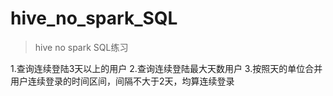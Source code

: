 # hive_no_spark_SQL

>hive no spark SQL练习

1.查询连续登陆3天以上的用户
2.查询连续登陆最大天数用户
3.按照天的单位合并用户连续登录的时间区间，间隔不大于2天，均算连续登录